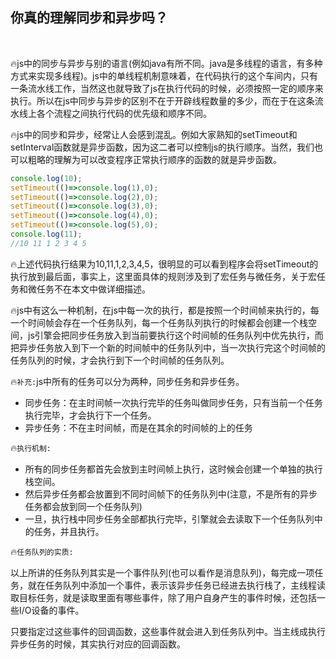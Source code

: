 ## 你真的理解同步和异步吗？

​     

:fire: ​js中的同步与异步与别的语言(例如java有所不同。java是多线程的语言，有多种方式来实现多线程)。js中的单线程机制意味着，在代码执行的这个车间内，只有一条流水线工作，当然这也就导致了js在执行代码的时候，必须按照一定的顺序来执行。所以在js中同步与异步的区别不在于开辟线程数量的多少，而在于在这条流水线上各个流程之间执行代码的优先级和顺序不同。

:fire:js中的同步和异步，经常让人会感到混乱。例如大家熟知的setTimeout和setInterval函数就是异步函数，因为这二者可以控制js的执行顺序。当然，我们也可以粗略的理解为可以改变程序正常执行顺序的函数的就是异步函数。

```js
console.log(10);
setTimeout(()=>console.log(1),0);
setTimeout(()=>console.log(2),0);
setTimeout(()=>console.log(3),0);
setTimeout(()=>console.log(4),0);
setTimeout(()=>console.log(5),0);
console.log(11);
//10 11 1 2 3 4 5
```

:fire:上述代码执行结果为10,11,1,2,3,4,5，很明显的可以看到程序会将setTimeout的执行放到最后面，事实上，这里面具体的规则涉及到了宏任务与微任务，关于宏任务和微任务不在本文中做详细描述。

:fire:js中有这么一种机制，在js中每一次的执行，都是按照一个时间帧来执行的，每一个时间帧会存在一个任务队列，每一个任务队列执行的时候都会创建一个栈空间，js引擎会把同步任务放入到当前要执行这个时间帧的任务队列中优先执行，而把异步任务放入到下一个新的时间帧中的任务队列中，当一次执行完这个时间帧的任务队列的时候，才会执行到下一个时间帧的任务队列。

:fire:`补充:`js中所有的任务可以分为两种，同步任务和异步任务。

- 同步任务：在主时间帧一次执行完毕的任务叫做同步任务，只有当前一个任务执行完毕，才会执行下一个任务。
- 异步任务：不在主时间帧，而是在其余的时间帧的上的任务

:fire:`执行机制:`

- 所有的同步任务都首先会放到主时间帧上执行，这时候会创建一个单独的执行栈空间。
- 然后异步任务都会放置到不同时间帧下的任务队列中(注意，不是所有的异步任务都会放到同一个任务队列)
- 一旦，执行栈中同步任务全部都执行完毕，引擎就会去读取下一个任务队列中的任务，并且执行。

:fire:`​任务队列的实质:`

以上所讲的任务队列其实是一个事件队列(也可以看作是消息队列)，每完成一项任务，就在任务队列中添加一个事件，表示该异步任务已经进去执行栈了，主线程读取目标任务，就是读取里面有哪些事件，除了用户自身产生的事件时候，还包括一些I/O设备的事件。

只要指定过这些事件的回调函数，这些事件就会进入到任务队列中。当主线成执行异步任务的时候，其实执行对应的回调函数。

